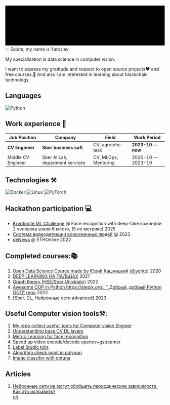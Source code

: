 
![](./imgs/my_intruduction.gif)  
💥 Salute, my name is Yaroslav 

My specialization is data science in computer vision.

I want to express my gratitude and respect to open source projects❤️ and free courses.🤘
And also I am interested in learning about blockchain technology.

## Languages
![Python](https://img.shields.io/badge/-Python-000?&logo=Python)


## Work experience 👔
| Job Position                  | Company                           | Field                         | Work Period       |
| ----------------------------- | --------------------------        | ----------------------------- | ----------------- |
| **CV Engineer**               | **Sber business soft**            | CV, agrotehc-task             | **2023-10 — now** |
| Middle CV Engineer            | Sber AI Lab, department services  | CV, MLOps, Mentoring          | 2020-10 — 2023-10 |

## Technologies ⚒️
![Docker](https://img.shields.io/badge/-Docker-000?&logo=Docker)
![Linux](https://img.shields.io/badge/-Linux-000?&logo=Linux)
![PyTorch](https://img.shields.io/badge/-PyTorch-000?&logo=PyTorch)

## Hackathon participation 💻
- [Kryptonite ML Challenge](https://codenrock.com/contests/kryptonite-ml-challenge/info) @ Face recognition with deep-fake командой 2 человека взяли 6 место, (5 по метрике) 2025
- [Система видеодетекции вооруженных людей](https://i.moscow/lct/krasnodar) @ 2023
- [deNews](https://ethglobal.com/showcase/denews-djqvk) @ ETHOnline 2022

## Сompleted courses:📚
1. [Open Data Science Cource made by Юрий Кашницкий (@yorko)](https://habr.com/ru/company/ods/blog/322626/) 2020
2. [DEEP LEARNING НА ПАЛЬЦАХ](https://dlcourse.ai/) 2021
3. [Graph theory (HSE/Sber Univirsity)](https://github.com/yaruslove/graph_theory) 2022
4. [Awesome OOP in Python https://stepik.org : " Добрый, добрый Python ООП"](https://stepik.org/cert/1620218) [repo](https://github.com/yaruslove/oop_in_python) 2022
5. [Sber. DL, Нейронные сети advanced] 2023


## Useful Computer vision tools⚒️:
1. [My repo collect usefull tools for Computer vision Enginer](https://github.com/yaruslove/tools-for-CV-Enginer)
2. [Understanding base CV DL layers](https://github.com/yaruslove/pretty_neural_net)
2. [Metric Learning for face recognition](https://github.com/yaruslove/metric_learning)
2. [Speed up video encode/decode opencv+gstreamer](https://github.com/yaruslove/opencv_gstreamer)
2. [Label Studio tolls](https://github.com/yaruslove/label-studio)
2. [Algorithm check point in polygon ](https://github.com/yaruslove/search_algorithm_point_in_polygon)
3. [Image classifer with optuna](https://github.com/yaruslove/train_image_classifer_optuna/settings)

## Articles
1. [Нейронные сети не могут обобщать периодические зависимости. Как это исправить?](https://habr.com/ru/articles/745768/)  
[git](https://github.com/yaruslove/snake_func_activation)







